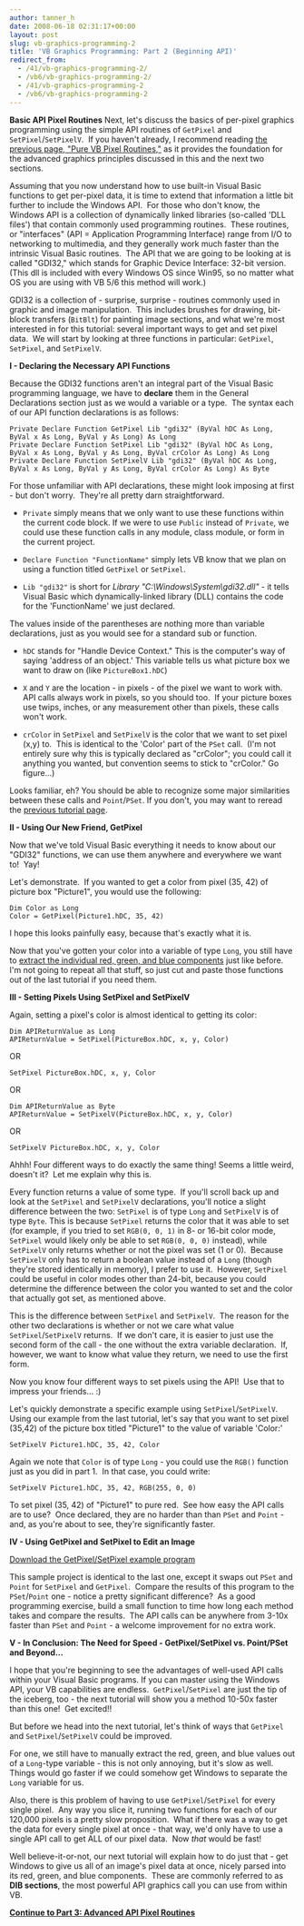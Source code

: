 ```yaml
---
author: tanner_h
date: 2008-06-18 02:31:17+00:00
layout: post
slug: vb-graphics-programming-2
title: 'VB Graphics Programming: Part 2 (Beginning API)'
redirect_from:
  - /41/vb-graphics-programming-2/
  - /vb6/vb-graphics-programming-2/
  - /41/vb-graphics-programming-2
  - /vb6/vb-graphics-programming-2
---
```


**Basic API Pixel Routines**
Next, let's discuss the basics of per-pixel graphics programming using the simple API routines of `GetPixel` and `SetPixel`/`SetPixelV`.  If you haven't already, I recommend reading [the previous page, "Pure VB Pixel Routines,"](2008/06/18/vb-graphics-programming-1/) as it provides the foundation for the advanced graphics principles discussed in this and the next two sections.

Assuming that you now understand how to use built-in Visual Basic functions to get per-pixel data, it is time to extend that information a little bit further to include the Windows API.  For those who don't know, the Windows API is a collection of dynamically linked libraries (so-called 'DLL files') that contain commonly used programming routines.  These routines, or "interfaces" (API = Application Programming Interface) range from I/O to networking to multimedia, and they generally work much faster than the intrinsic Visual Basic routines.  The API that we are going to be looking at is called "GDI32," which stands for Graphic Device Interface: 32-bit version.  (This dll is included with every Windows OS since Win95, so no matter what OS you are using with VB 5/6 this method will work.)

GDI32 is a collection of - surprise, surprise - routines commonly used in graphic and image manipulation.  This includes brushes for drawing, bit-block transfers (`BitBlt`) for painting image sections, and what we're most interested in for this tutorial: several important ways to get and set pixel data.  We will start by looking at three functions in particular: `GetPixel`, `SetPixel`, and `SetPixelV`.

**I - Declaring the Necessary API Functions**

Because the GDI32 functions aren't an integral part of the Visual Basic programming language, we have to **declare** them in the General Declarations section just as we would a variable or a type.  The syntax each of our API function declarations is as follows:

    Private Declare Function GetPixel Lib "gdi32" (ByVal hDC As Long, ByVal x As Long, ByVal y As Long) As Long
    Private Declare Function SetPixel Lib "gdi32" (ByVal hDC As Long, ByVal x As Long, ByVal y As Long, ByVal crColor As Long) As Long
    Private Declare Function SetPixelV Lib "gdi32" (ByVal hDC As Long, ByVal x As Long, ByVal y As Long, ByVal crColor As Long) As Byte

For those unfamiliar with API declarations, these might look imposing at first - but don't worry.  They're all pretty darn straightforward.
	
  * `Private` simply means that we only want to use these functions within the current code block. If we were to use `Public` instead of `Private`, we could use these function calls in any module, class module, or form in the current project.
	
  * `Declare Function "FunctionName"` simply lets VB know that we plan on using a function titled `GetPixel` or `SetPixel`.
	
  * `Lib "gdi32"` is short for _Library "C:\Windows\System\gdi32.dll"_ - it tells Visual Basic which dynamically-linked library (DLL) contains the code for the 'FunctionName' we just declared.

The values inside of the parentheses are nothing more than variable declarations, just as you would see for a standard sub or function.
	
  * `hDC` stands for "Handle Device Context." This is the computer's way of saying 'address of an object.' This variable tells us what picture box we want to draw on (like `PictureBox1.hDC`)
	
  * `X` and `Y` are the location - in pixels - of the pixel we want to work with. API calls always work in pixels, so you should too.  If your picture boxes use twips, inches, or any measurement other than pixels, these calls won't work.
	
  * `crColor` in `SetPixel` and `SetPixelV` is the color that we want to set pixel (x,y) to.  This is identical to the 'Color' part of the `PSet` call.  (I'm not entirely sure why this is typically declared as "crColor"; you could call it anything you wanted, but convention seems to stick to "crColor." Go figure...)

Looks familiar, eh? You should be able to recognize some major similarities between these calls and `Point`/`PSet`. If you don't, you may want to reread the [previous tutorial page](2008/06/18/vb-graphics-programming-1/).

**II - Using Our New Friend, GetPixel**

Now that we've told Visual Basic everything it needs to know about our "GDI32" functions, we can use them anywhere and everywhere we want to!  Yay!

Let's demonstrate.  If you wanted to get a color from pixel (35, 42) of picture box "Picture1", you would use the following:

    Dim Color as Long
    Color = GetPixel(Picture1.hDC, 35, 42)

I hope this looks painfully easy, because that's exactly what it is.

Now that you've gotten your color into a variable of type `Long`, you still have to [extract the individual red, green, and blue components](2008/06/18/vb-graphics-programming-1/) just like before. I'm not going to repeat all that stuff, so just cut and paste those functions out of the last tutorial if you need them.

**III - Setting Pixels Using SetPixel and SetPixelV**

Again, setting a pixel's color is almost identical to getting its color:
    
    Dim APIReturnValue as Long
    APIReturnValue = SetPixel(PictureBox.hDC, x, y, Color)

OR
    
    SetPixel PictureBox.hDC, x, y, Color

OR
    
    Dim APIReturnValue as Byte
    APIReturnValue = SetPixelV(PictureBox.hDC, x, y, Color)

OR
    
    SetPixelV PictureBox.hDC, x, y, Color

Ahhh! Four different ways to do exactly the same thing!  Seems a little weird, doesn't it?  Let me explain why this is.

Every function returns a value of some type.  If you'll scroll back up and look at the `SetPixel` and `SetPixelV` declarations, you'll notice a slight difference between the two: `SetPixel` is of type `Long` and `SetPixelV` is of type `Byte`. This is because `SetPixel` returns the color that it was able to set (for example, if you tried to set `RGB(0, 0, 1)` in 8- or 16-bit color mode, `SetPixel` would likely only be able to set `RGB(0, 0, 0)` instead), while `SetPixelV` only returns whether or not the pixel was set (1 or 0).  Because `SetPixelV` only has to return a boolean value instead of a `Long` (though they're stored identically in memory), I prefer to use it.  However, `SetPixel` could be useful in color modes other than 24-bit, because you could determine the difference between the color you wanted to set and the color that actually got set, as mentioned above.

This is the difference between `SetPixel` and `SetPixelV`.  The reason for the other two declarations is whether or not we care what value `SetPixel`/`SetPixelV` returns.  If we don't care, it is easier to just use the second form of the call - the one without the extra variable declaration.  If, however, we want to know what value they return, we need to use the first form.

Now you know four different ways to set pixels using the API!  Use that to impress your friends... :)

Let's quickly demonstrate a specific example using `SetPixel`/`SetPixelV`. Using our example from the last tutorial, let's say that you want to set pixel (35,42) of the picture box titled "Picture1" to the value of variable 'Color:'
    
    SetPixelV Picture1.hDC, 35, 42, Color

Again we note that `Color` is of type `Long` - you could use the `RGB()` function just as you did in part 1.  In that case, you could write:
    
    SetPixelV Picture1.hDC, 35, 42, RGB(255, 0, 0)

To set pixel (35, 42) of "Picture1" to pure red.  See how easy the API calls are to use?  Once declared, they are no harder than than `PSet` and `Point` - and, as you're about to see, they're significantly faster.

**IV - Using GetPixel and SetPixel to Edit an Image**

[Download the GetPixel/SetPixel example program](https://github.com/tannerhelland/vb6-code/tree/master/Brightness-effect/Part%202%20-%20API%20-%20GetPixel%20and%20SetPixel)

This sample project is identical to the last one, except it swaps out `PSet` and `Point` for `SetPixel` and `GetPixel`.  Compare the results of this program to the `PSet`/`Point` one - notice a pretty significant difference?  As a good programming exercise, build a small function to time how long each method takes and compare the results.  The API calls can be anywhere from 3-10x faster than `PSet` and `Point` - a welcome improvement for no extra work.

**V - In Conclusion: The Need for Speed - GetPixel/SetPixel vs. Point/PSet and Beyond...**

I hope that you're beginning to see the advantages of well-used API calls within your Visual Basic programs.  If you can master using the Windows API, your VB capabilities are endless.  `GetPixel`/`SetPixel` are just the tip of the iceberg, too - the next tutorial will show you a method 10-50x faster than this one!  Get excited!!

But before we head into the next tutorial, let's think of ways that `GetPixel` and `SetPixel`/`SetPixelV` could be improved.

For one, we still have to manually extract the red, green, and blue values out of a `Long`-type variable - this is not only annoying, but it's slow as well.  Things would go faster if we could somehow get Windows to separate the `Long` variable for us.

Also, there is this problem of having to use `GetPixel`/`SetPixel` for every single pixel.  Any way you slice it, running two functions for each of our 120,000 pixels is a pretty slow proposition.  What if there was a way to get the data for every single pixel at once - that way, we'd only have to use a single API call to get ALL of our pixel data.  Now _that_ would be fast!

Well believe-it-or-not, our next tutorial will explain how to do just that - get Windows to give us all of an image's pixel data at once, nicely parsed into its red, green, and blue components.  These are commonly referred to as **DIB sections**, the most powerful API graphics call you can use from within VB.


**[Continue to Part 3: Advanced API Pixel Routines](2008/06/18/vb-graphics-programming-3/)**
